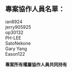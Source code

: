## 專案協作人員名單：

ian8924<br>
jerry905925<br>
op30132<br>
PH-LEE<br>
SatoNekone<br>
Gary Yang<br>
Eason122<br>

**專案所有權屬協作人員共同持有**
